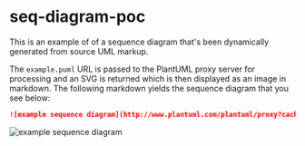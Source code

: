 # seq-diagram-poc

This is an example of of a sequence diagram that's been dynamically generated from source UML markup.

The `example.puml` URL is passed to the PlantUML proxy server for processing and an SVG is returned which is then displayed as an image in markdown. The following markdown yields the sequence diagram that you see below:

```markdown
![example sequence diagram](http://www.plantuml.com/plantuml/proxy?cache=no&src=https://raw.github.com/seesleestak/seq-diagram-poc/seq-styling/example.puml&fmt=svg)
```

![example sequence diagram](http://www.plantuml.com/plantuml/proxy?cache=no&src=https://raw.github.com/seesleestak/seq-diagram-poc/seq-styling/example.puml&fmt=svg)
